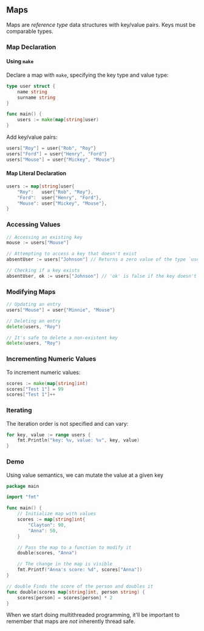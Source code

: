 ## Maps

Maps are _reference type_ data structures with key/value pairs. Keys must be comparable types.

### Map Declaration

#### Using `make`

Declare a map with `make`, specifying the key type and value type:

```go
type user struct {
	name string
	surname string
}

func main() {
	users := make(map[string]user)
}
```

Add key/value pairs:

```go
users["Roy"] = user{"Rob", "Roy"}
users["Ford"] = user{"Henry", "Ford"}
users["Mouse"] = user{"Mickey", "Mouse"}
```

#### Map Literal Declaration

```go
users := map[string]user{
	"Roy":   user{"Rob", "Roy"},
	"Ford":  user{"Henry", "Ford"},
	"Mouse": user{"Mickey", "Mouse"},
}
```

### Accessing Values


```go
// Accessing an existing key
mouse := users["Mouse"]

// Attempting to access a key that doesn't exist
absentUser := users["Johnson"] // Returns a zero value of the type `user`

// Checking if a key exists
absentUser, ok := users["Johnson"] // 'ok' is false if the key doesn't exist
```

### Modifying Maps

```go
// Updating an entry
users["Mouse"] = user{"Minnie", "Mouse"}

// Deleting an entry
delete(users, "Roy")

// It's safe to delete a non-existent key
delete(users, "Roy")
```

### Incrementing Numeric Values

To increment numeric values:

```go
scores := make(map[string]int)
scores["Test 1"] = 99
scores["Test 1"]++
```

### Iterating

The iteration order is not specified and can vary:

```go
for key, value := range users {
	fmt.Println("key: %v, value: %v", key, value)
}
```

### Demo

Using value semantics, we can mutate the value at a given key

```go
package main

import "fmt"

func main() {
	// Initialize map with values
	scores := map[string]int{
		"Clayton": 90,
		"Anna": 50,
	}

	// Pass the map to a function to modify it
	double(scores, "Anna")

	// The change in the map is visible
	fmt.Printf("Anna's score: %d", scores["Anna"])
}

// double Finds the score of the person and doubles it
func double(scores map[string]int, person string) {
	scores[person] = scores[person] * 2
}
```

When we start doing multithreaded programming, it'll be important to remember that maps are _not_ inherently thread safe.